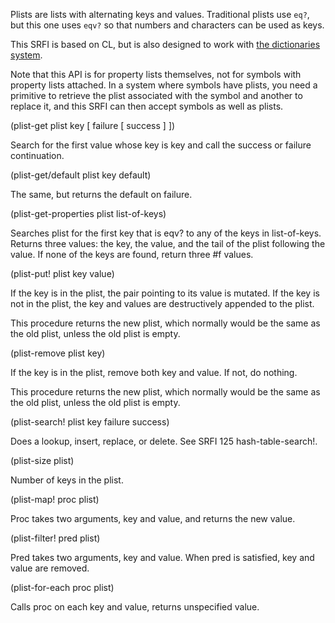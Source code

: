 Plists are lists with alternating keys and values.
Traditional plists use `eq?`, but this one uses `eqv?`
so that numbers and characters can be used as keys.

This SRFI is based on CL, but is also designed to work with
[the dictionaries system](Dictionaries.md).


Note that this API is for property lists themselves,
not for symbols with property lists attached.
In a system where symbols have plists, you need
a primitive to retrieve the plist associated with the symbol
and another to replace it, and this SRFI
can then accept symbols as well as plists.

(plist-get plist key [ failure [ success ] ])

Search for the first value whose key is key
and call the success or failure continuation.

(plist-get/default plist key default)

The same, but returns the default on failure.

(plist-get-properties plist list-of-keys)

Searches plist for the first key that is eqv?
to any of the keys in list-of-keys.
Returns three values: the key, the value, and the
tail of the plist following the value.
If none of the keys are found, return three #f values.

(plist-put! plist key value)

If the key is in the plist,
the pair pointing to its value is mutated.
If the key is not in the plist,
the key and values are destructively
appended to the plist.

This procedure returns the new plist,
which normally would be the same as the old plist,
unless the old plist is empty.

(plist-remove plist key)

If the key is in the plist, remove both key and value.
If not, do nothing.

This procedure returns the new plist,
which normally would be the same as the old plist,
unless the old plist is empty.

(plist-search! plist key failure success)

Does a lookup, insert, replace, or delete.
See SRFI 125 hash-table-search!.

(plist-size plist)

Number of keys in the plist.

(plist-map! proc plist)

Proc takes two arguments, key and value, and returns the new value.

(plist-filter! pred plist)

Pred takes two arguments, key and value.
When pred is satisfied, key and value are removed.

(plist-for-each proc plist)

Calls proc on each key and value, returns unspecified value.


